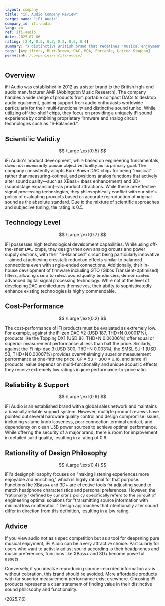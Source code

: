 ```yaml
---
layout: company
title: "iFi Audio Company Review"
target_name: "iFi Audio"
company_id: ifi-audio
lang: en
ref: ifi-audio
date: 2025-07-06
rating: [2.4, 0.5, 0.7, 0.2, 0.6, 0.4]
summary: "A distinctive British brand that redefines 'musical enjoyment,' diverging from measurement-supremacist approaches to pursue a unique 'iFi sound' through Burr-Brown DAC chips and analog circuitry. Diverse acoustic correction features like XBass+ and 3D+ serve as tools to enrich listening experiences. However, this philosophy conflicts with the objectivity and fidelity standards defined by our policy, resulting in extremely low cost-performance ratings. A choice for users who prioritize feeling over data."
tags: [Amplifiers, Burr-Brown, DAC, MQA, Portable, United Kingdom]
permalink: /companies/en/ifi-audio/
---
```

## Overview

iFi Audio was established in 2012 as a sister brand to the British high-end audio manufacturer AMR (Abbingdon Music Research). The company handles a wide range of products from portable compact DACs to desktop audio equipment, gaining support from audio enthusiasts worldwide particularly for their multi-functionality and distinctive sound tuning. While utilizing off-the-shelf chips, they focus on providing a uniquely iFi sound experience by combining proprietary firmware and analog circuit technologies such as "S-Balanced."

## Scientific Validity

$$ \Large \text{0.5} $$

iFi Audio's product development, while based on engineering fundamentals, does not necessarily pursue objective fidelity as its primary goal. The company consistently adopts Burr-Brown DAC chips for being "musical" rather than measuring-optimal, and positions analog functions that actively alter sound quality—such as XBass+ (bass enhancement) and 3D+ (soundstage expansion)—as product attractions. While these are effective signal processing technologies, they philosophically conflict with our site's policy of evaluating products based on accurate reproduction of original sound as the absolute standard. Due to the mixture of scientific approaches and subjective tuning, the rating is 0.5.

## Technology Level

$$ \Large \text{0.7} $$

iFi possesses high technological development capabilities. While using off-the-shelf DAC chips, they design their own analog circuits and power supply sections, with their "S-Balanced" circuit being particularly innovative—aimed at achieving crosstalk reduction effects similar to balanced connections even with single-ended connections. Additionally, their in-house development of firmware including GTO (Gibbs Transient-Optimised) filters, allowing users to select sound quality tendencies, demonstrates advanced digital signal processing technology. While not at the level of developing DAC architectures themselves, their ability to sophisticatedly enhance existing technologies is highly commendable.

## Cost-Performance

$$ \Large \text{0.2} $$

The cost-performance of iFi products must be evaluated as extremely low. For example, against the iFi zen DAC V2 (USD 187, THD+N 0.00017%), products like the Topping DX1 (USD 80, THD+N 0.00006%) offer equal or superior measurement performance at less than half the price. Similarly, against the iFi hip-dac 3 (USD 300, THD+N 0.003%), the SMSL SU-1 (USD 53, THD+N 0.00007%) provides overwhelmingly superior measurement performance at one-fifth the price. CP = 53 ÷ 300 = 0.18, and since iFi products' value depends on multi-functionality and unique acoustic effects, they receive extremely low ratings in pure performance-to-price ratio.

## Reliability & Support

$$ \Large \text{0.6} $$

iFi Audio is an established brand with a global sales network and maintains a basically reliable support system. However, multiple product reviews have pointed out several hardware quality control and design compromise issues, including volume knob looseness, poor connection terminal contact, and dependency on clean USB power sources to achieve optimal performance. While offering the security of a major brand, there is room for improvement in detailed build quality, resulting in a rating of 0.6.

## Rationality of Design Philosophy

$$ \Large \text{0.4} $$

iFi's design philosophy focuses on "making listening experiences more enjoyable and enriching," which is highly rational for that purpose. Functions like XBass+ and 3D+ are effective tools for adjusting sound to match headphone characteristics and personal preferences. However, the "rationality" defined by our site's policy specifically refers to the pursuit of engineering optimal solutions for "transmitting source information with minimal loss or alteration." Design approaches that intentionally alter sound differ in direction from this definition, resulting in a low rating.

## Advice

If you view audio not as a spec competition but as a tool for deepening pure musical enjoyment, iFi Audio can be a very attractive choice. Particularly for users who want to actively adjust sound according to their headphones and music preferences, functions like XBass+ and 3D+ become powerful assets.

Conversely, if you idealize reproducing source-recorded information as-is without coloration, this brand should be avoided. More affordable products with far superior measurement performance exist elsewhere. Choosing iFi products represents a clear statement of finding value in their distinctive sound philosophy and functionality.

(2025.7.6)